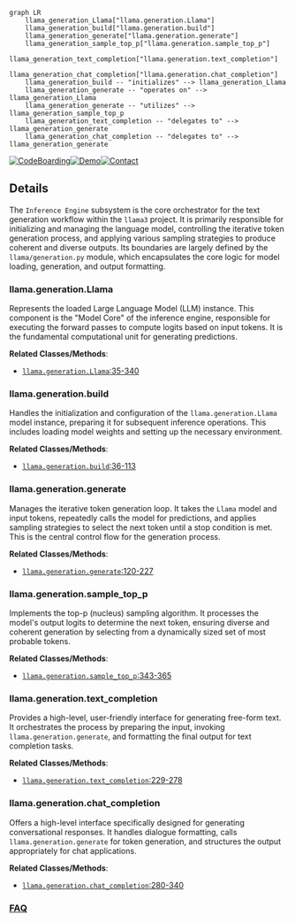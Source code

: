 ```mermaid
graph LR
    llama_generation_Llama["llama.generation.Llama"]
    llama_generation_build["llama.generation.build"]
    llama_generation_generate["llama.generation.generate"]
    llama_generation_sample_top_p["llama.generation.sample_top_p"]
    llama_generation_text_completion["llama.generation.text_completion"]
    llama_generation_chat_completion["llama.generation.chat_completion"]
    llama_generation_build -- "initializes" --> llama_generation_Llama
    llama_generation_generate -- "operates on" --> llama_generation_Llama
    llama_generation_generate -- "utilizes" --> llama_generation_sample_top_p
    llama_generation_text_completion -- "delegates to" --> llama_generation_generate
    llama_generation_chat_completion -- "delegates to" --> llama_generation_generate
```

[![CodeBoarding](https://img.shields.io/badge/Generated%20by-CodeBoarding-9cf?style=flat-square)](https://github.com/CodeBoarding/GeneratedOnBoardings)[![Demo](https://img.shields.io/badge/Try%20our-Demo-blue?style=flat-square)](https://www.codeboarding.org/demo)[![Contact](https://img.shields.io/badge/Contact%20us%20-%20contact@codeboarding.org-lightgrey?style=flat-square)](mailto:contact@codeboarding.org)

## Details

The `Inference Engine` subsystem is the core orchestrator for the text generation workflow within the `llama3` project. It is primarily responsible for initializing and managing the language model, controlling the iterative token generation process, and applying various sampling strategies to produce coherent and diverse outputs. Its boundaries are largely defined by the `llama/generation.py` module, which encapsulates the core logic for model loading, generation, and output formatting.

### llama.generation.Llama
Represents the loaded Large Language Model (LLM) instance. This component is the "Model Core" of the inference engine, responsible for executing the forward passes to compute logits based on input tokens. It is the fundamental computational unit for generating predictions.


**Related Classes/Methods**:

- <a href="https://github.com/meta-llama/llama3/blob/main/llama/generation.py#L35-L340" target="_blank" rel="noopener noreferrer">`llama.generation.Llama`:35-340</a>


### llama.generation.build
Handles the initialization and configuration of the `llama.generation.Llama` model instance, preparing it for subsequent inference operations. This includes loading model weights and setting up the necessary environment.


**Related Classes/Methods**:

- <a href="https://github.com/meta-llama/llama3/blob/main/llama/generation.py#L36-L113" target="_blank" rel="noopener noreferrer">`llama.generation.build`:36-113</a>


### llama.generation.generate
Manages the iterative token generation loop. It takes the `Llama` model and input tokens, repeatedly calls the model for predictions, and applies sampling strategies to select the next token until a stop condition is met. This is the central control flow for the generation process.


**Related Classes/Methods**:

- <a href="https://github.com/meta-llama/llama3/blob/main/llama/generation.py#L120-L227" target="_blank" rel="noopener noreferrer">`llama.generation.generate`:120-227</a>


### llama.generation.sample_top_p
Implements the top-p (nucleus) sampling algorithm. It processes the model's output logits to determine the next token, ensuring diverse and coherent generation by selecting from a dynamically sized set of most probable tokens.


**Related Classes/Methods**:

- <a href="https://github.com/meta-llama/llama3/blob/main/llama/generation.py#L343-L365" target="_blank" rel="noopener noreferrer">`llama.generation.sample_top_p`:343-365</a>


### llama.generation.text_completion
Provides a high-level, user-friendly interface for generating free-form text. It orchestrates the process by preparing the input, invoking `llama.generation.generate`, and formatting the final output for text completion tasks.


**Related Classes/Methods**:

- <a href="https://github.com/meta-llama/llama3/blob/main/llama/generation.py#L229-L278" target="_blank" rel="noopener noreferrer">`llama.generation.text_completion`:229-278</a>


### llama.generation.chat_completion
Offers a high-level interface specifically designed for generating conversational responses. It handles dialogue formatting, calls `llama.generation.generate` for token generation, and structures the output appropriately for chat applications.


**Related Classes/Methods**:

- <a href="https://github.com/meta-llama/llama3/blob/main/llama/generation.py#L280-L340" target="_blank" rel="noopener noreferrer">`llama.generation.chat_completion`:280-340</a>




### [FAQ](https://github.com/CodeBoarding/GeneratedOnBoardings/tree/main?tab=readme-ov-file#faq)